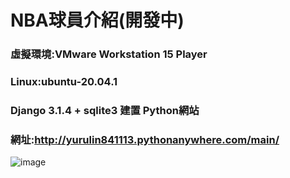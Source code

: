 # NBA球員介紹(開發中)
### 虛擬環境:VMware Workstation 15 Player
### Linux:ubuntu-20.04.1
### Django 3.1.4 + sqlite3 建置 Python網站
### 網址:http://yurulin841113.pythonanywhere.com/main/

![image](https://i.imgur.com/bnMINNP.png)
